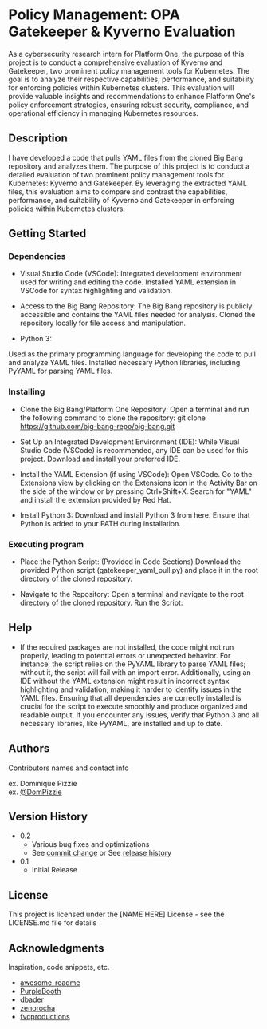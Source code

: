 # Policy Management: OPA Gatekeeper & Kyverno Evaluation


As a cybersecurity research intern for Platform One, the purpose of this project is to conduct a comprehensive evaluation of Kyverno and Gatekeeper, two prominent policy management tools for Kubernetes. The goal is to analyze their respective capabilities, performance, and suitability for enforcing policies within Kubernetes clusters. This evaluation will provide valuable insights and recommendations to enhance Platform One's policy enforcement strategies, ensuring robust security, compliance, and operational efficiency in managing Kubernetes resources.



## Description

I have developed a code that pulls YAML files from the cloned Big Bang repository and analyzes them. The purpose of this project is to conduct a detailed evaluation of two prominent policy management tools for Kubernetes: Kyverno and Gatekeeper. By leveraging the extracted YAML files, this evaluation aims to compare and contrast the capabilities, performance, and suitability of Kyverno and Gatekeeper in enforcing policies within Kubernetes clusters.


## Getting Started

### Dependencies

* Visual Studio Code (VSCode):
Integrated development environment used for writing and editing the code.
Installed YAML extension in VSCode for syntax highlighting and validation.

* Access to the Big Bang Repository:
The Big Bang repository is publicly accessible and contains the YAML files needed for analysis.
Cloned the repository locally for file access and manipulation.

* Python 3:

Used as the primary programming language for developing the code to pull and analyze YAML files.
Installed necessary Python libraries, including PyYAML for parsing YAML files.


### Installing

* Clone the Big Bang/Platform One Repository:
Open a terminal and run the following command to clone the repository:
git clone https://github.com/big-bang-repo/big-bang.git

* Set Up an Integrated Development Environment (IDE):
While Visual Studio Code (VSCode) is recommended, any IDE can be used for this project. Download and install your preferred IDE.

* Install the YAML Extension (if using VSCode):
Open VSCode. Go to the Extensions view by clicking on the Extensions icon in the Activity Bar on the side of the window or by pressing Ctrl+Shift+X.
Search for "YAML" and install the extension provided by Red Hat.

* Install Python 3:
Download and install Python 3 from here.
Ensure that Python is added to your PATH during installation.

### Executing program

* Place the Python Script: (Provided in Code Sections)
Download the provided Python script (gatekeeper_yaml_pull.py) and place it in the root directory of the cloned repository.

* Navigate to the Repository:
Open a terminal and navigate to the root directory of the cloned repository.
Run the Script:



## Help

* If the required packages are not installed, the code might not run properly, leading to potential errors or unexpected behavior. For instance, the script relies on the PyYAML library to parse YAML files; without it, the script will fail with an import error. Additionally, using an IDE without the YAML extension might result in incorrect syntax highlighting and validation, making it harder to identify issues in the YAML files. Ensuring that all dependencies are correctly installed is crucial for the script to execute smoothly and produce organized and readable output. If you encounter any issues, verify that Python 3 and all necessary libraries, like PyYAML, are installed and up to date.



## Authors

Contributors names and contact info

ex. Dominique Pizzie  
ex. [@DomPizzie](https://twitter.com/dompizzie)

## Version History

* 0.2
    * Various bug fixes and optimizations
    * See [commit change]() or See [release history]()
* 0.1
    * Initial Release

## License

This project is licensed under the [NAME HERE] License - see the LICENSE.md file for details

## Acknowledgments

Inspiration, code snippets, etc.
* [awesome-readme](https://github.com/matiassingers/awesome-readme)
* [PurpleBooth](https://gist.github.com/PurpleBooth/109311bb0361f32d87a2)
* [dbader](https://github.com/dbader/readme-template)
* [zenorocha](https://gist.github.com/zenorocha/4526327)
* [fvcproductions](https://gist.github.com/fvcproductions/1bfc2d4aecb01a834b46)
